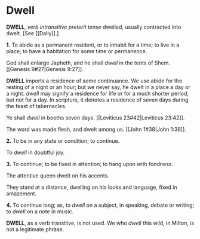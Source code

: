 # Dwell

**DWELL**, _verb intransitive_ _preterit tense_ dwelled, usually contracted into dwelt. \[See [[Dally]].\]

**1.** To abide as a permanent resident, or to inhabit for a time; to live in a place; to have a habitation for some time or permanence.

God shall enlarge Japheth, and he shall _dwell_ in the tents of Shem. [[Genesis 9#27|Genesis 9:27]].

**DWELL** imports a residence of some continuance. We use abide for the resting of a night or an hour; but we never say, he dwelt in a place a day or a night. _dwell_ may signify a residence for life or for a much shorter period, but not for a day. In scripture, it denotes a residence of seven days during the feast of tabernacles.

Ye shall _dwell_ in booths seven days. [[Leviticus 23#42|Leviticus 23:42]].

The word was made flesh, and dwelt among us. [[John 1#38|John 1:38]].

**2.** To be in any state or condition; to continue.

To _dwell_ in doubtful joy.

**3.** To continue; to be fixed in attention; to hang upon with fondness.

The attentive queen dwelt on his accents.

They stand at a distance, dwelling on his looks and language, fixed in amazement.

**4.** To continue long; as, to _dwell_ on a subject, in speaking, debate or writing; to _dwell_ on a note in music.

**DWELL**, as a verb transitive, is not used. We who _dwell_ this wild, in Milton, is not a legitimate phrase.